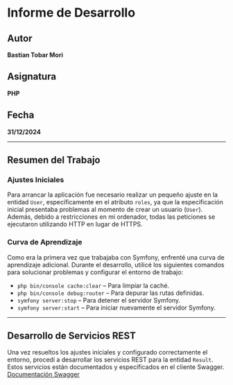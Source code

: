 # Informe de Desarrollo

## Autor
**Bastian Tobar Mori**

## Asignatura
**PHP**

## Fecha
**31/12/2024**

---

## Resumen del Trabajo

### Ajustes Iniciales
Para arrancar la aplicación fue necesario realizar un pequeño ajuste en la entidad `User`, específicamente en el atributo `roles`, ya que la especificación inicial presentaba problemas al momento de crear un usuario (`User`). Además, debido a restricciones en mi ordenador, todas las peticiones se ejecutaron utilizando HTTP en lugar de HTTPS.

### Curva de Aprendizaje
Como era la primera vez que trabajaba con Symfony, enfrenté una curva de aprendizaje adicional. Durante el desarrollo, utilicé los siguientes comandos para solucionar problemas y configurar el entorno de trabajo:

- `php bin/console cache:clear` – Para limpiar la caché.
- `php bin/console debug:router` – Para depurar las rutas definidas.
- `symfony server:stop` – Para detener el servidor Symfony.
- `symfony server:start` – Para iniciar nuevamente el servidor Symfony.

---

## Desarrollo de Servicios REST
Una vez resueltos los ajustes iniciales y configurado correctamente el entorno, procedí a desarrollar los servicios REST para la entidad `Result`. Estos servicios están documentados y especificados en el cliente Swagger.
[Documentación Swagger](http://localhost:8000/api-docs/index.html)